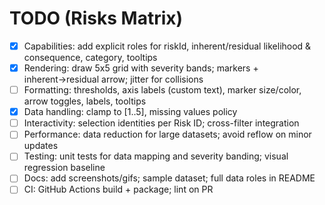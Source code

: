 # TODO (Risks Matrix)

- [x] Capabilities: add explicit roles for riskId, inherent/residual likelihood & consequence, category, tooltips
- [x] Rendering: draw 5x5 grid with severity bands; markers + inherent→residual arrow; jitter for collisions
- [ ] Formatting: thresholds, axis labels (custom text), marker size/color, arrow toggles, labels, tooltips
- [x] Data handling: clamp to [1..5], missing values policy
- [ ] Interactivity: selection identities per Risk ID; cross-filter integration
- [ ] Performance: data reduction for large datasets; avoid reflow on minor updates
- [ ] Testing: unit tests for data mapping and severity banding; visual regression baseline
- [ ] Docs: add screenshots/gifs; sample dataset; full data roles in README
- [ ] CI: GitHub Actions build + package; lint on PR
